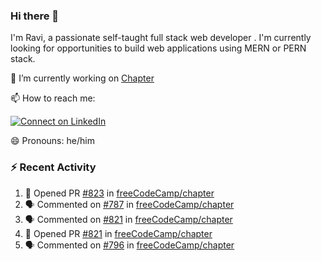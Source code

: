 ### Hi there 👋

I'm Ravi, a passionate self-taught full stack web developer . I'm currently looking for opportunities to build web applications using MERN or PERN stack.

🔭 I’m currently working on [Chapter](https://github.com/freeCodeCamp/chapter)

📫 How to reach me: 

  [![Connect on LinkedIn](https://img.shields.io/badge/--linkedin?label=LinkedIn&logo=LinkedIn&style=social)](https://www.linkedin.com/in/ravi-chandra-3345144b)

😄 Pronouns: he/him

### :zap: Recent Activity

<!--START_SECTION:activity-->
1. 💪 Opened PR [#823](https://github.com/freeCodeCamp/chapter/pull/823) in [freeCodeCamp/chapter](https://github.com/freeCodeCamp/chapter)
2. 🗣 Commented on [#787](https://github.com/freeCodeCamp/chapter/issues/787) in [freeCodeCamp/chapter](https://github.com/freeCodeCamp/chapter)
3. 🗣 Commented on [#821](https://github.com/freeCodeCamp/chapter/issues/821) in [freeCodeCamp/chapter](https://github.com/freeCodeCamp/chapter)
4. 💪 Opened PR [#821](https://github.com/freeCodeCamp/chapter/pull/821) in [freeCodeCamp/chapter](https://github.com/freeCodeCamp/chapter)
5. 🗣 Commented on [#796](https://github.com/freeCodeCamp/chapter/issues/796) in [freeCodeCamp/chapter](https://github.com/freeCodeCamp/chapter)
<!--END_SECTION:activity-->
